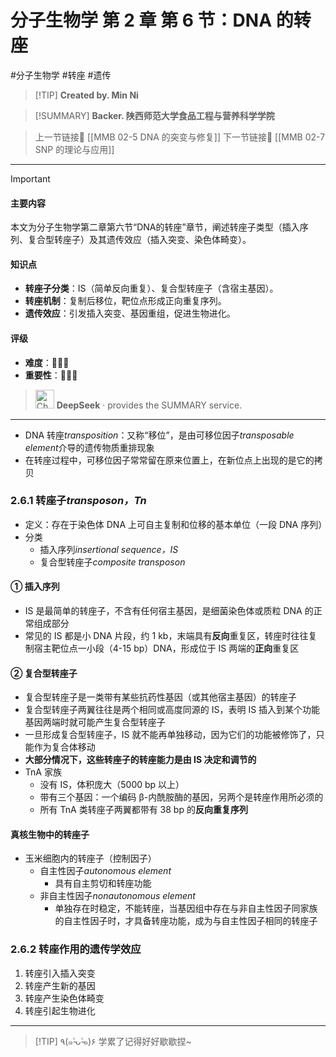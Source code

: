 # 分子生物学 第 2 章 第 6 节：DNA 的转座
#分子生物学 #转座 #遗传 


> [!TIP] **Created by. Min Ni**

> [!SUMMARY] **Backer. 陕西师范大学食品工程与营养科学学院**

> 上一节链接🔗 [[MMB 02-5 DNA 的突变与修复]]
> 下一节链接🔗 [[MMB 02-7 SNP 的理论与应用]]

---

> [!IMPORTANT] 
> 
> #### 主要内容
> 
> 本文为分子生物学第二章第六节“DNA的转座”章节，阐述转座子类型（插入序列、复合型转座子）及其遗传效应（插入突变、染色体畸变）。
> 
> #### 知识点
> 
> - **转座子分类**：IS（简单反向重复）、复合型转座子（含宿主基因）。
> - **转座机制**：复制后移位，靶位点形成正向重复序列。
> - **遗传效应**：引发插入突变、基因重组，促进生物进化。
> 
> #### 评级
> 
> - **难度**：🌿🌿🌿
> - **重要性**：🌟🌟🌟
> 
>><img src="https://img.icons8.com/?size=100&id=YWOidjGxCpFW&format=png&color=000000" alt="ChatGPT Icon" width="30" height="30" style="margin-bottom: -7px;"> **DeepSeek** · provides the SUMMARY service.

---
- DNA 转座*transposition*：又称“移位”，是由可移位因子*transposable element*介导的遗传物质重排现象
- 在转座过程中，可移位因子常常留在原来位置上，在新位点上出现的是它的拷贝
### 2.6.1 转座子*transposon，Tn*
- 定义：存在于染色体 DNA 上可自主复制和位移的基本单位（一段 DNA 序列）
- 分类
	- 插入序列*insertional sequence，IS*
	- 复合型转座子*composite transposon*
#### ① 插入序列
- IS 是最简单的转座子，不含有任何宿主基因，是细菌染色体或质粒 DNA 的正常组成部分
- 常见的 IS 都是小 DNA 片段，约 1 kb，末端具有**反向**重复区，转座时往往复制宿主靶位点一小段（4-15 bp）DNA，形成位于 IS 两端的**正向**重复区
#### ② 复合型转座子
- 复合型转座子是一类带有某些抗药性基因（或其他宿主基因）的转座子
- 复合型转座子两翼往往是两个相同或高度同源的 IS，表明 IS 插入到某个功能基因两端时就可能产生复合型转座子
- 一旦形成复合型转座子，IS 就不能再单独移动，因为它们的功能被修饰了，只能作为复合体移动
- **大部分情况下，这些转座子的转座能力是由 IS 决定和调节的**
- TnA 家族
	- 没有 IS，体积庞大（5000 bp 以上）
	- 带有三个基因：一个编码 β-内酰胺酶的基因，另两个是转座作用所必须的
	- 所有 TnA 类转座子两翼都带有 38 bp 的**反向重复序列**
#### 真核生物中的转座子
- 玉米细胞内的转座子（控制因子）
	- 自主性因子*autonomous element*
		- 具有自主剪切和转座功能
	- 非自主性因子*nonautonomous element*
		- 单独存在时稳定，不能转座，当基因组中存在与非自主性因子同家族的自主性因子时，才具备转座功能，成为与自主性因子相同的转座子
### 2.6.2 转座作用的遗传学效应
1. 转座引入插入突变
2. 转座产生新的基因
3. 转座产生染色体畸变
4. 转座引起生物进化

---
> [!TIP] ٩(๑˃̵ᴗ˂̵๑)۶ 学累了记得好好歇歇捏~
